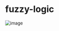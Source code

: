 # fuzzy-logic

![image](https://github.com/sufinaylil/fuzzy-logic/assets/163812278/17efdcf2-cb76-402a-b262-302ef36849c2)
